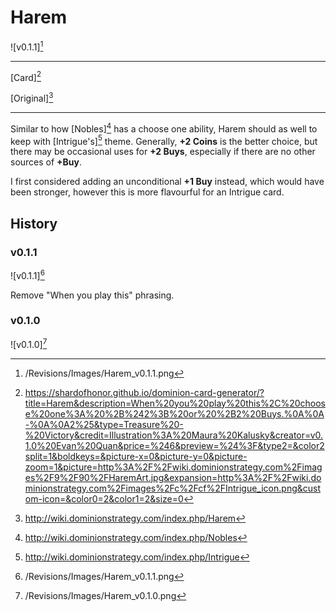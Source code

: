 # Harem

![v0.1.1][^v0.1.1]

---

[Card][^Card]

[Original][^Original]

---

Similar to how [Nobles][^Nobles] has a choose one ability, Harem should as
well to keep with [Intrigue's][^Intrigue] theme. Generally, **+2 Coins** is
the better choice, but there may be occasional uses for **+2 Buys**,
especially if there are no other sources of **+Buy**.

I first considered adding an unconditional **+1 Buy** instead, which would
have been stronger, however this is more flavourful for an Intrigue card.

## History

### v0.1.1

![v0.1.1][^v0.1.1]

Remove "When you play this" phrasing.

### v0.1.0

![v0.1.0][^v0.1.0]

[^v0.1.0]: /Revisions/Images/Harem_v0.1.0.png
[^v0.1.1]: /Revisions/Images/Harem_v0.1.1.png
[^Original]: http://wiki.dominionstrategy.com/index.php/Harem
[^Nobles]: http://wiki.dominionstrategy.com/index.php/Nobles
[^Intrigue]: http://wiki.dominionstrategy.com/index.php/Intrigue
[^Card]: https://shardofhonor.github.io/dominion-card-generator/?title=Harem&description=When%20you%20play%20this%2C%20choose%20one%3A%20%2B%242%3B%20or%20%2B2%20Buys.%0A%0A-%0A%0A2%25&type=Treasure%20-%20Victory&credit=Illustration%3A%20Maura%20Kalusky&creator=v0.1.0%20Evan%20Quan&price=%246&preview=%24%3F&type2=&color2split=1&boldkeys=&picture-x=0&picture-y=0&picture-zoom=1&picture=http%3A%2F%2Fwiki.dominionstrategy.com%2Fimages%2F9%2F90%2FHaremArt.jpg&expansion=http%3A%2F%2Fwiki.dominionstrategy.com%2Fimages%2Fc%2Fcf%2FIntrigue_icon.png&custom-icon=&color0=2&color1=2&size=0
